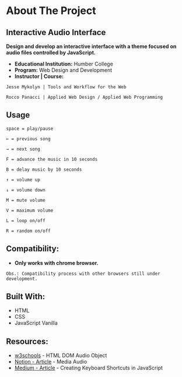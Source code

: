 # About The Project

## Interactive Audio Interface
**Design and develop an interactive interface with a theme focused on audio files controlled by JavaScript.**

* **Educational Institution:** Humber College
* **Program:** Web Design and Development
* **Instructor | Course:**
```
Jesse Mykolyn | Tools and Workflow for the Web
```
```
Rocco Panacci | Applied Web Design / Applied Web Programming 
```

## Usage
```
space = play/pause
```
```
← = previous song
```
```
→ = next song
```
```
F = advance the music in 10 seconds
```
```
B = delay music by 10 seconds
```
```
↑ = volume up
```
```
↓ = volume down
```
```
M = mute volume
```
```
V = maximum volume
```
```
L = loop on/off
```
```
R = random on/off
```

## Compatibility:
* **Only works with chrome browser.**
```
Obs.: Compatibility process with other browsers still under development.
```

## Built With:
* HTML
* CSS
* JavaScript Vanilla

## Resources:
* [w3schools](https://www.w3schools.com/jsref/dom_obj_audio.asp) - HTML DOM Audio Object
* [Notion - Article](https://www.notion.so/Media-Audio-5e2880fac3f44fd297af96c7ca14ddb9) - Media Audio
* [Medium - Article](https://medium.com/@melwinalm/crcreating-keyboard-shortcuts-in-javascripteating-keyboard-shortcuts-in-javascript-763ca19beb9e) - Creating Keyboard Shortcuts in JavaScript